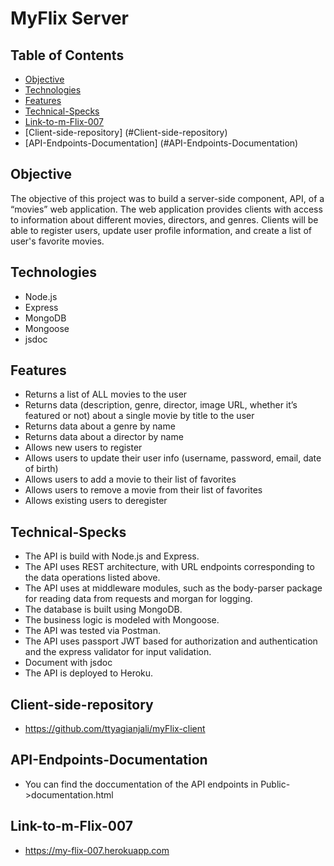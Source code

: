# MyFlix Server
## Table of Contents
- [Objective](#Objective)
- [Technologies](#Technologies)
- [Features](#Features)
- [Technical-Specks](#Technical-Specks)
- [Link-to-m-Flix-007](#Link-to-m-Flix-007)
- [Client-side-repository] (#Client-side-repository)
- [API-Endpoints-Documentation] (#API-Endpoints-Documentation)


## Objective
The objective of this project was to build a server-side component, API, of a “movies” web application. The web application provides clients with access to information about different movies, directors, and genres. Clients will be able to register users, update user profile information, and create a list of user's favorite movies.

## Technologies
- Node.js
- Express
- MongoDB
- Mongoose
- jsdoc 

## Features
- Returns a list of ALL movies to the user
- Returns data (description, genre, director, image URL, whether it’s featured or not) about a
single movie by title to the user
- Returns data about a genre by name
- Returns data about a director by name
- Allows new users to register
- Allows users to update their user info (username, password, email, date of birth)
- Allows users to add a movie to their list of favorites
- Allows users to remove a movie from their list of favorites
- Allows existing users to deregister
## Technical-Specks
- The API is build with Node.js and Express.
- The API uses REST architecture, with URL endpoints corresponding to the data
operations listed above.
- The API uses at middleware modules, such as the body-parser package for
reading data from requests and morgan for logging.
- The database is built using MongoDB.
- The business logic is modeled with Mongoose.
- The API was tested via Postman.
- The API uses passport JWT based for authorization and authentication and the express validator for input validation.
- Document with jsdoc
- The API is deployed to Heroku.
## Client-side-repository
- https://github.com/ttyagianjali/myFlix-client
## API-Endpoints-Documentation
- You can find the doccumentation of the API endpoints in Public->documentation.html
## Link-to-m-Flix-007
- https://my-flix-007.herokuapp.com
